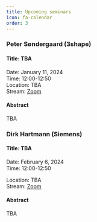 ```yaml
---
title: Upcoming seminars
icon: fa-calendar
order: 3
---
```


### Peter Søndergaard (3shape)

#### Title: TBA

Date: January 11, 2024   
Time: 12:00-12:50   
Location: TBA   
Stream: [Zoom](https://dtumods.github.io/zoom)   

#### Abstract 

TBA


### Dirk Hartmann (Siemens) 

#### Title: TBA

Date: February 6, 2024   
Time: 12:00-12:50   

Location: TBA   
Stream: [Zoom](https://dtumods.github.io/zoom)   

#### Abstract 

TBA

